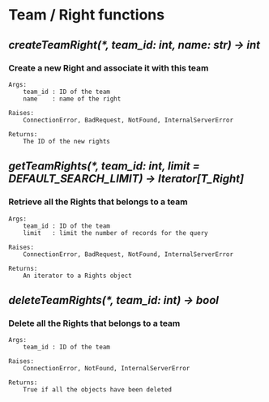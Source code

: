 # Team / Right functions

## _createTeamRight(*, team_id: int, name: str) -> int_

### **Create a new Right and associate it with this team**

    Args:
        team_id : ID of the team
        name    : name of the right

    Raises:
        ConnectionError, BadRequest, NotFound, InternalServerError

    Returns:
        The ID of the new rights

## _getTeamRights(*, team_id: int, limit = DEFAULT_SEARCH_LIMIT) -> Iterator[T_Right]_

### **Retrieve all the Rights that belongs to a team**

    Args:
        team_id : ID of the team
        limit   : limit the number of records for the query

    Raises:
        ConnectionError, BadRequest, NotFound, InternalServerError

    Returns:
        An iterator to a Rights object


## _deleteTeamRights(*, team_id: int) -> bool_

### **Delete all the Rights that belongs to a team**

    Args:
        team_id : ID of the team

    Raises:
        ConnectionError, NotFound, InternalServerError

    Returns:
        True if all the objects have been deleted


